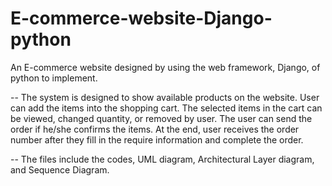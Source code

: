 # E-commerce-website-Django-python
An E-commerce website designed by using the web framework, Django, of python to implement.

-- The system is designed to show available products on the website. User can add the items into the shopping cart. The selected items in the cart can be viewed, changed quantity, or removed by user. The user can send the order if he/she confirms the items. At the end, user receives the order number after they fill in the require information and complete the order.

-- The files include the codes, UML diagram, Architectural Layer diagram, and Sequence Diagram.
